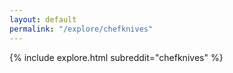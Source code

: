 ```yaml
---
layout: default
permalink: "/explore/chefknives"
---
```


{% include explore.html subreddit="chefknives" %}
